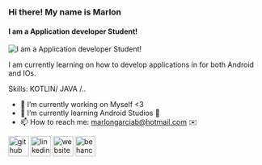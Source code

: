 ### Hi there! My name is Marlon
#### I am a Application developer Student!
![I am a Application developer Student!]([https://user-images.githubusercontent.com/94327966/205759467-1ec2f583-314e-432c-9a61-e4e7c440746c.png](https://user-images.githubusercontent.com/94327966/205760323-502cc839-8853-474f-8046-109e13c5f2f1.png))

I am currently learning on how to develop applications in for both Android and IOs.

Skills: KOTLIN/ JAVA /..

- 🔭 I’m currently working on Myself <3  
- 🌱 I’m currently learning Android Studios 🤘 
- 📫 How to reach me: marlongarciab@hotmail.com ✉️                                                                                  


[<img src='https://cdn.jsdelivr.net/npm/simple-icons@3.0.1/icons/github.svg' alt='github' height='40'>](https://github.com/https://github.com/MarlonGarciaBermejo)  [<img src='https://cdn.jsdelivr.net/npm/simple-icons@3.0.1/icons/linkedin.svg' alt='linkedin' height='40'>](https://www.linkedin.com/in/https://www.linkedin.com/in/marlon-garcia-bermejo-29a341131//)  [<img src='https://cdn.jsdelivr.net/npm/simple-icons@3.0.1/icons/icloud.svg' alt='website' height='40'>](https://marlongarcia.myportfolio.com/)  [<img src='https://cdn.jsdelivr.net/npm/simple-icons@3.0.1/icons/behance.svg' alt='behance' height='40'>](https://www.behance.net/MarlonGarciaBermejo)  
